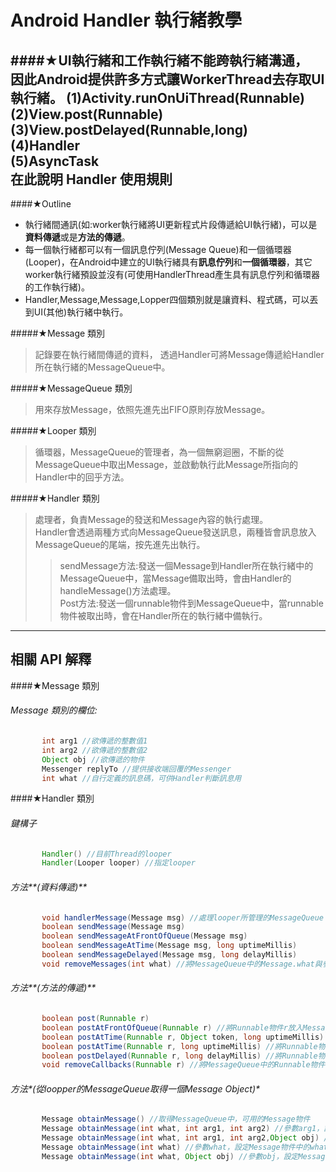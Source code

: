 Android Handler 執行緒教學
==============================
####★UI執行緒和工作執行緒不能跨執行緒溝通，<br/>因此Android提供許多方式讓WorkerThread去存取UI執行緒。
(1)Activity.runOnUiThread(Runnable)   
(2)View.post(Runnable)    
(3)View.postDelayed(Runnable,long)    
(4)Handler    
(5)AsyncTask    
在此說明 Handler 使用規則
---------------------------------
####★Outline
* 執行緒間通訊(如:worker執行緒將UI更新程式片段傳遞給UI執行緒)，可以是**資料傳遞**或是**方法的傳遞**。
* 每一個執行緒都可以有一個訊息佇列(Message Queue)和一個循環器(Looper)，在Android中建立的UI執行緒具有**訊息佇列**和**一個循環器**，其它worker執行緒預設並沒有(可使用HandlerThread產生具有訊息佇列和循環器的工作執行緒)。
* Handler,Message,Message,Lopper四個類別就是讓資料、程式碼，可以丟到UI(其他)執行緒中執行。

#####★Message 類別
> 記錄要在執行緒間傳遞的資料， 透過Handler可將Message傳遞給Handler所在執行緒的MessageQueue中。

#####★MessageQueue 類別
> 用來存放Message，依照先進先出FIFO原則存放Message。

#####★Looper 類別
> 循環器，MessageQueue的管理者，為一個無窮迴圈，不斷的從MessageQueue中取出Message，並啟動執行此Message所指向的Handler中的回乎方法。

#####★Handler 類別
> 處理者，負責Message的發送和Message內容的執行處理。    
> Handler會透過兩種方式向MessageQueue發送訊息，兩種皆會訊息放入MessageQueue的尾端，按先進先出執行。
>> sendMessage方法:發送一個Message到Handler所在執行緒中的MessageQueue中，當Message備取出時，會由Handler的handleMessage()方法處理。    
>> Post方法:發送一個runnable物件到MessageQueue中，當runnable物件被取出時，會在Handler所在的執行緒中備執行。

* * * *
相關 API 解釋
-------------------------------
####★Message 類別
###### Message 類別的欄位:
``` JAVA
       int arg1 //欲傳遞的整數值1 
       int arg2 //欲傳遞的整數值2   
       Object obj //欲傳遞的物件
       Messenger replyTo //提供接收端回覆的Messenger
       int what //自行定義的訊息碼，可供Handler判斷訊息用
```
####★Handler 類別
###### 鍵構子
``` JAVA
       Handler() //目前Thread的looper
       Handler(Looper looper) //指定looper
```
###### 方法**(資料傳遞)**
``` JAVA
       void handlerMessage(Message msg) //處理looper所管理的MessageQueue
       boolean sendMessage(Message msg)
       boolean sendMessageAtFrontOfQueue(Message msg)
       boolean sendMessageAtTime(Message msg, long uptimeMillis)
       boolean sendMessageDelayed(Message msg, long delayMillis)
       void removeMessages(int what) //將MessageQueue中的Message.what與參數what相符的訊息移除
```
###### 方法**(方法的傳遞)**
``` JAVA
       boolean post(Runnable r)
       boolean postAtFrontOfQueue(Runnable r) //將Runnable物件r放入MessageQueue的最前方
       boolean postAtTime(Runnable r, Object token, long uptimeMillis)
       boolean postAtTime(Runnable r, long uptimeMillis) //將Runnable物件r放入MessageQueue中,當時間到達參數uptimeMillis指定時間時，此Runnable物件會被執行
       boolean postDelayed(Runnable r, long delayMillis) //將Runnable物件r放入MessageQueue中,延遲參數delayMillis指定時間時，此Runnable物件會被執行
       void removeCallbacks(Runnable r) //將MessageQueue中的Runnable物件r移除
```
###### 方法*(從loopper的MessageQueue取得一個Message Object)*
``` JAVA
       Message obtainMessage() //取得MessageQueue中，可用的Message物件
       Message obtainMessage(int what, int arg1, int arg2) //參數arg1，設定Message物件中的arg1屬性值
       Message obtainMessage(int what, int arg1, int arg2,Object obj) //參數arg2，設定Message物件中的arg2屬性值
       Message obtainMessage(int what) //參數what，設定Message物件中的what屬性值
       Message obtainMessage(int what, Object obj) //參數obj，設定Message物件中的obj屬性值
````
